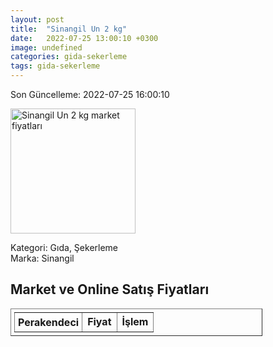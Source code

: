 ```yaml
---
layout: post
title:  "Sinangil Un 2 kg"
date:   2022-07-25 13:00:10 +0300
image: undefined
categories: gida-sekerleme
tags: gida-sekerleme
---
```


Son Güncelleme: 2022-07-25 16:00:10

<img src="undefined" width="200" alt="Sinangil Un 2 kg market fiyatları" />

Kategori: Gıda, Şekerleme
<br />
Marka: Sinangil

<h2>Market ve Online Satış Fiyatları</h2>

<table border="1" style="padding: 5px;width:80%;">
  <tr>
    <td style="padding: 5px;"><strong>Perakendeci</strong></td>
    <td><strong>Fiyat</strong></td>
    <td><strong>İşlem</strong></td>
  </tr>
  
</table>
